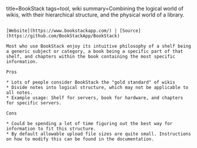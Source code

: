 title=BookStack
tags=tool, wiki
summary=Combining the logical world of wikis, with their hierarchical structure, and the physical world of a library.
~~~~~~

[Website](https://www.bookstackapp.com/) | [Source](https://github.com/BookStackApp/BookStack)

Most who use BookStack enjoy its intuitive philosophy of a shelf being a generic subject or category, a book being a specific part of that shelf, and chapters within the book containing the most specific information.

Pros

* Lots of people consider BookStack the "gold standard" of wikis
* Divide notes into logical structure, which may not be applicable to all notes.
* Example usage: Shelf for servers, book for hardware, and chapters for specific servers.

Cons

* Could be spending a lot of time figuring out the best way for information to fit this structure.
* By default allowable upload file sizes are quite small. Instructions on how to modify this can be found in the documentation.

